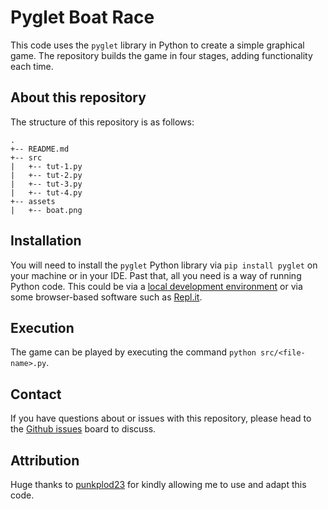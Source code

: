 # Pyglet Boat Race

This code uses the `pyglet` library in Python to create a simple graphical game. The repository builds the game in four stages, adding functionality each time. 

## About this repository

The structure of this repository is as follows:

```
.
+-- README.md
+-- src
|   +-- tut-1.py
|   +-- tut-2.py
|   +-- tut-3.py
|   +-- tut-4.py
+-- assets
|   +-- boat.png
```

## Installation

You will need to install the `pyglet` Python library via `pip install pyglet` on your machine or in your IDE. Past that, all you need is a way of running Python code. This could be via a [local development environment](https://scott3142.uk/python-programming/codelabs/local-development-environment/) or via some browser-based software such as [Repl.it](https://repl.it/).

## Execution

The game can be played by executing the command `python src/<file-name>.py`.

## Contact

If you have questions about or issues with this repository, please head to the [Github issues](https://github.com/den01-dev/text-based-adventure/issues) board to discuss.

## Attribution

Huge thanks to [punkplod23](https://github.com/punkplod23) for kindly allowing me to use and adapt this code. 
